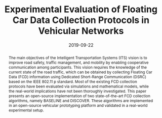 ---
# Documentation: https://sourcethemes.com/academic/docs/managing-content/

title: "Experimental Evaluation of Floating Car Data Collection Protocols in Vehicular Networks"
authors: 
  - admin
  - Florian Adamsky
  - Thomas Engel
date: 2019-09-22
doi: "10.1109/VTCFall.2019.8891115"

# Schedule page publish date (NOT publication's date).
publishDate: 2019-11-07T17:18:47+01:00

# Publication type.
# Accepts a single type but formatted as a YAML list (for Hugo requirements).
# Enter a publication type from the CSL standard.
publication_types: ["paper-conference"]

# Publication name and optional abbreviated publication name.
publication: "90th IEEE Vehicular Technology Conference (VTC2019-Fall) Workshops"
publication_short: "IEEE VTC2019-Fall Workshops"

abstract: "The main objectives of the Intelligent Transportation Systems (ITS) vision is to improve road safety, traffic management, and mobility by enabling cooperative communication among participants. This vision requires the knowledge of the current state of the road traffic, which can be obtained by collecting Floating Car Data (FCD) information using Dedicated Short-Range Communication (DSRC) based on the IEEE 802.11 p standard. Most of the existing FCD collection protocols have been evaluated via simulations and mathematical models, while the real-world implications have not been thoroughly investigated. This paper presents an open-source implementation of two state-of-the-art FCD collection algorithms, namely BASELINE and DISCOVER. These algorithms are implemented in an open-source vehicular prototyping platform and validated in a real-world experimental setup."

# Summary. An optional shortened abstract.
summary: ""

tags: []
categories: []
featured: false

# Custom links (optional).
#   Uncomment and edit lines below to show custom links.
# links:
# - name: Follow
#   url: https://twitter.com
#   icon_pack: fab
#   icon: twitter

url_pdf:
url_code:
url_dataset:
url_poster:
url_project:
url_slides:
url_source:
url_video:

# Featured image
# To use, add an image named `featured.jpg/png` to your page's folder. 
# Focal points: Smart, Center, TopLeft, Top, TopRight, Left, Right, BottomLeft, Bottom, BottomRight.
image:
  caption: ""
  focal_point: ""
  preview_only: false

# Associated Projects (optional).
#   Associate this publication with one or more of your projects.
#   Simply enter your project's folder or file name without extension.
#   E.g. `internal-project` references `content/project/internal-project/index.md`.
#   Otherwise, set `projects: []`.
projects: [fcd4its]

# Slides (optional).
#   Associate this publication with Markdown slides.
#   Simply enter your slide deck's filename without extension.
#   E.g. `slides: "example"` references `content/slides/example/index.md`.
#   Otherwise, set `slides: ""`.
slides: ""
---